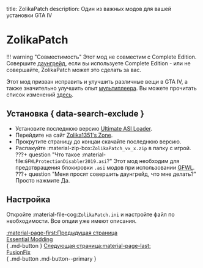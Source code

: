 title: ZolikaPatch
description: Один из важных модов для вашей установки GTA IV

# ZolikaPatch
!!! warning "Совместимость" 
    Этот мод не совместим с Complete Edition. Совершите [даунгрейд](downgrading.md), если вы используете Complete Edition - или не совершайте, ZolikaPatch может это сделать за вас.

Этот мод призван исправить и улучшить различные вещи в GTA IV, а также значительно улучшить опыт [мультиплеера](../multiplayer.md). Вы можете прочитать список изменений [здесь](https://zolika1351.pages.dev/mods/ivpatch).

## Установка { data-search-exclude }
* Установите последнюю версию [Ultimate ASI Loader](../../mod-dependencies/#ultimate-asi-loader).
* Перейдите на сайт [Zolika1351's Zone](https://zolika1351.pages.dev/mods/ivpatch).
* Прокрутите страницу до концаи скачайте последнюю версию.
* Распакуйте :material-zip-box:`ZolikaPatch_vx_x.zip` в папку с игрой.
???+ question "Что такое :material-file:`GFWLProtectionDisabler2019.asi`?"
    Этот мод необходим для предотвращения блокировки `.asi` модов при использовании [GFWL](../../multiplayer/#games-for-windows-live).
???+ question "Меня просят совершить даунгрейд, что мне делать?"
    Просто нажмите Да.

## Настройка
Откройте :material-file-cog:`ZolikaPatch.ini` и настройте файл по необходимости. Все опции уже имеют описания.

[:material-page-first:Предыдущая страница <br>Essential Modding</br>](index.md){ .md-button } [Следующая страница:material-page-last: <br>FusionFix</br>](fusionfix.md){ .md-button .md-button--primary }